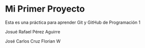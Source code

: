 # Mi Primer Proyecto
Esta es una práctica para aprender Git y GitHub de Programación 1

Josué Rafael Pérez Aguirre 

José Carlos Cruz Florian W